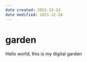 ```yaml
---
date created: 2021-12-24
date modified: 2021-12-24
---
```

# garden

Hello world, this is my digital garden
